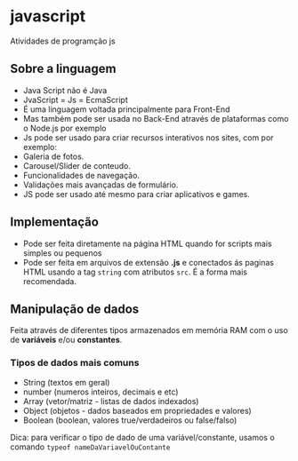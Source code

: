 # javascript
 Atividades de programção js

 ## Sobre a linguagem

 - Java Script não é Java
 - JvaScript = Js = EcmaScript
 - É uma linguagem voltada principalmente para Front-End
 - Mas também pode ser usada no Back-End através de plataformas como o Node.js por exemplo
 - Js pode ser usado para criar recursos interativos nos sites, com por exemplo:
  - Galeria de fotos.
  - Carousel/Slider de conteudo.
  - Funcionalidades de navegação.
  - Validações mais avançadas de formulário.
- JS pode ser usado até mesmo para criar aplicativos e games.

## Implementação 

- Pode ser feita diretamente na página HTML quando for scripts mais simples ou pequenos
- Pode ser feita em arquivos de extensão **.js** e conectados ás paginas HTML usando a tag `string` com atributos `src`. É a forma mais recomendada.

## Manipulação de dados 

Feita através de diferentes tipos armazenados em memória RAM com o uso de **variáveis** e/ou **constantes**.

### Tipos de dados mais comuns

- String (textos em geral)
- number (numeros inteiros, decimais e etc)
- Array (vetor/matriz - listas de dados indexados)
- Object (objetos - dados baseados em propriedades e valores)
- Boolean (boolean, valores true/verdadeiros ou false/falso)

Dica: para verificar o tipo de dado de uma variável/constante, usamos o comando `typeof nameDaVariavelOuContante`

